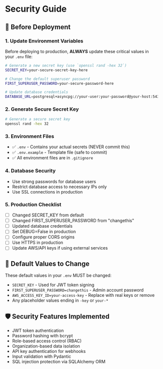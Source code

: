 # Security Guide

## 🔐 Before Deployment

### 1. Update Environment Variables
Before deploying to production, **ALWAYS** update these critical values in your `.env` file:

```bash
# Generate a new secret key (use `openssl rand -hex 32`)
SECRET_KEY=your-secure-secret-key-here

# Change the default superuser password
FIRST_SUPERUSER_PASSWORD=your-secure-password-here

# Update database credentials
DATABASE_URL=postgresql+asyncpg://your-user:your-password@your-host:5432/your-database
```

### 2. Generate Secure Secret Key
```bash
# Generate a secure secret key
openssl rand -hex 32
```

### 3. Environment Files
- ✅ `.env` - Contains your actual secrets (NEVER commit this)
- ✅ `.env.example` - Template file (safe to commit)
- ✅ All environment files are in `.gitignore`

### 4. Database Security
- Use strong passwords for database users
- Restrict database access to necessary IPs only
- Use SSL connections in production

### 5. Production Checklist
- [ ] Changed SECRET_KEY from default
- [ ] Changed FIRST_SUPERUSER_PASSWORD from "changethis"
- [ ] Updated database credentials
- [ ] Set DEBUG=False in production
- [ ] Configure proper CORS origins
- [ ] Use HTTPS in production
- [ ] Update AWS/API keys if using external services

## 🚨 Default Values to Change
These default values in your `.env` MUST be changed:
- `SECRET_KEY` - Used for JWT token signing
- `FIRST_SUPERUSER_PASSWORD=changethis` - Admin account password
- `AWS_ACCESS_KEY_ID=your-access-key` - Replace with real keys or remove
- Any placeholder values ending in `-key` or `your-*`

## 🛡️ Security Features Implemented
- JWT token authentication
- Password hashing with bcrypt
- Role-based access control (RBAC)
- Organization-based data isolation
- API key authentication for webhooks
- Input validation with Pydantic
- SQL injection protection via SQLAlchemy ORM 